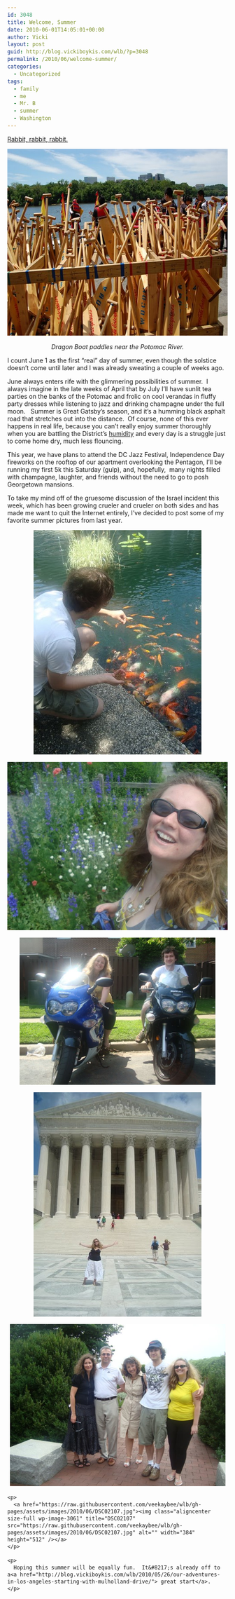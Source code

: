 ```yaml
---
id: 3048
title: Welcome, Summer
date: 2010-06-01T14:05:01+00:00
author: Vicki
layout: post
guid: http://blog.vickiboykis.com/wlb/?p=3048
permalink: /2010/06/welcome-summer/
categories:
  - Uncategorized
tags:
  - family
  - me
  - Mr. B
  - summer
  - Washington
---
```

[Rabbit, rabbit, rabbit.](http://blog.vickiboykis.com/wlb/2010/02/01/rabbit-rabbit-rabbit/)

[<img class="aligncenter size-full wp-image-3058" title="DSC_0887" src="https://raw.githubusercontent.com/veekaybee/wlb/gh-pages/assets/images/2010/06/DSC_0887.jpg" alt="" width="640" height="426" />](https://raw.githubusercontent.com/veekaybee/wlb/gh-pages/assets/images/2010/06/DSC_0887.jpg)

<p style="text-align: center;">
  <em>Dragon Boat paddles near the Potomac River. </em>
</p>

I count June 1 as the first &#8220;real&#8221; day of summer, even though the solstice doesn&#8217;t come until later and I was already sweating a couple of weeks ago.

June always enters rife with the glimmering possibilities of summer.  I always imagine in the late weeks of April that by July I&#8217;ll have sunlit tea parties on the banks of the Potomac and frolic on cool verandas in fluffy party dresses while listening to jazz and drinking champagne under the full moon.   Summer is Great Gatsby&#8217;s season, and it&#8217;s a humming black asphalt road that stretches out into the distance.  Of course, none of this ever happens in real life, because you can&#8217;t really enjoy summer thoroughly when you are battling the District&#8217;s [humidity](http://dc.about.com/b/2007/07/09/heat-and-humidity-how-to-cope-with-washington-dcs-summer-weather.htm) and every day is a struggle just to come home dry, much less flouncing.

This year, we have plans to attend the DC Jazz Festival, Independence Day fireworks on the rooftop of our apartment overlooking the Pentagon, I&#8217;ll be running my first 5k this Saturday (gulp), and, hopefully,  many nights filled with champagne, laughter, and friends without the need to go to posh Georgetown mansions.

To take my mind off of the gruesome discussion of the Israel incident this week, which has been growing crueler and crueler on both sides and has made me want to quit the Internet entirely, I&#8217;ve decided to post some of my favorite summer pictures from last year.

<p style="text-align: center;">
  <a href="https://raw.githubusercontent.com/veekaybee/wlb/gh-pages/assets/images/2010/06/DSC01582.jpg"><img class="size-full wp-image-3050 aligncenter" title="DSC01582" src="https://raw.githubusercontent.com/veekaybee/wlb/gh-pages/assets/images/2010/06/DSC01582.jpg" alt="" width="384" height="512" /></a>
</p>

<p style="text-align: center;">
  <p style="text-align: center;">
    <a href="https://raw.githubusercontent.com/veekaybee/wlb/gh-pages/assets/images/2010/06/DSC01618.jpg"><img class="aligncenter size-full wp-image-3051" title="DSC01618" src="https://raw.githubusercontent.com/veekaybee/wlb/gh-pages/assets/images/2010/06/DSC01618.jpg" alt="" width="512" height="384" /></a>
  </p>
  
  <p style="text-align: center;">
    <a href="https://raw.githubusercontent.com/veekaybee/wlb/gh-pages/assets/images/2010/06/DSC01560.jpg"><img class="aligncenter size-full wp-image-3054" title="DSC01560" src="https://raw.githubusercontent.com/veekaybee/wlb/gh-pages/assets/images/2010/06/DSC01560.jpg" alt="" width="448" height="336" /></a>
  </p>
  
  <p style="text-align: center;">
    <a href="https://raw.githubusercontent.com/veekaybee/wlb/gh-pages/assets/images/2010/06/DSC01809.jpg"><img class="size-full wp-image-3055 aligncenter" title="DSC01809" src="https://raw.githubusercontent.com/veekaybee/wlb/gh-pages/assets/images/2010/06/DSC01809.jpg" alt="" width="384" height="512" /></a>
  </p>
  
  <p style="text-align: center;">
    <p style="text-align: center;">
      <a href="https://raw.githubusercontent.com/veekaybee/wlb/gh-pages/assets/images/2010/06/DSC01908.jpg"><img class="size-full wp-image-3056   aligncenter" title="DSC01908" src="https://raw.githubusercontent.com/veekaybee/wlb/gh-pages/assets/images/2010/06/DSC01908.jpg" alt="" width="493" height="370" /></a>
    </p>
    
    <p>
      <a href="https://raw.githubusercontent.com/veekaybee/wlb/gh-pages/assets/images/2010/06/DSC02107.jpg"><img class="aligncenter size-full wp-image-3061" title="DSC02107" src="https://raw.githubusercontent.com/veekaybee/wlb/gh-pages/assets/images/2010/06/DSC02107.jpg" alt="" width="384" height="512" /></a>
    </p>
    
    <p>
      Hoping this summer will be equally fun.  It&#8217;s already off to a<a href="http://blog.vickiboykis.com/wlb/2010/05/26/our-adventures-in-los-angeles-starting-with-mulholland-drive/"> great start</a>.
    </p>
